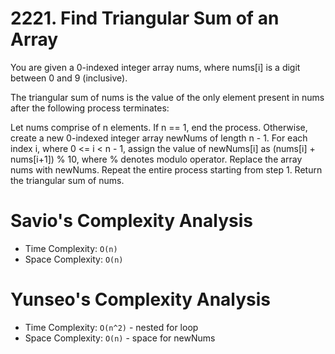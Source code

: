 # 2221. Find Triangular Sum of an Array

You are given a 0-indexed integer array nums, where nums[i] is a digit between 0 and 9 (inclusive).

The triangular sum of nums is the value of the only element present in nums after the following process terminates:

Let nums comprise of n elements. If n == 1, end the process. Otherwise, create a new 0-indexed integer array newNums of length n - 1.
For each index i, where 0 <= i < n - 1, assign the value of newNums[i] as (nums[i] + nums[i+1]) % 10, where % denotes modulo operator.
Replace the array nums with newNums.
Repeat the entire process starting from step 1.
Return the triangular sum of nums.

# Savio's Complexity Analysis

- Time Complexity: `O(n)`
- Space Complexity: `O(n)`

# Yunseo's Complexity Analysis

- Time Complexity: `O(n^2)` - nested for loop
- Space Complexity: `O(n)` - space for newNums